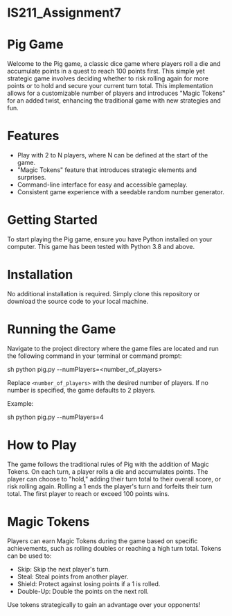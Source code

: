 # IS211_Assignment7


# Pig Game

Welcome to the Pig game, a classic dice game where players roll a die and accumulate points in a quest to reach 100 points first. This simple yet strategic game involves deciding whether to risk rolling again for more points or to hold and secure your current turn total. This implementation allows for a customizable number of players and introduces "Magic Tokens" for an added twist, enhancing the traditional game with new strategies and fun.

# Features

- Play with 2 to N players, where N can be defined at the start of the game.
- "Magic Tokens" feature that introduces strategic elements and surprises.
- Command-line interface for easy and accessible gameplay.
- Consistent game experience with a seedable random number generator.

# Getting Started

To start playing the Pig game, ensure you have Python installed on your computer. This game has been tested with Python 3.8 and above.

# Installation

No additional installation is required. Simply clone this repository or download the source code to your local machine.

# Running the Game

Navigate to the project directory where the game files are located and run the following command in your terminal or command prompt:

sh
python pig.py --numPlayers=<number_of_players>


Replace `<number_of_players>` with the desired number of players. If no number is specified, the game defaults to 2 players.

Example:

sh
python pig.py --numPlayers=4


# How to Play

The game follows the traditional rules of Pig with the addition of Magic Tokens. On each turn, a player rolls a die and accumulates points. The player can choose to "hold," adding their turn total to their overall score, or risk rolling again. Rolling a 1 ends the player's turn and forfeits their turn total. The first player to reach or exceed 100 points wins.

 # Magic Tokens

Players can earn Magic Tokens during the game based on specific achievements, such as rolling doubles or reaching a high turn total. Tokens can be used to:

- Skip: Skip the next player's turn.
- Steal: Steal points from another player.
- Shield: Protect against losing points if a 1 is rolled.
- Double-Up: Double the points on the next roll.

Use tokens strategically to gain an advantage over your opponents!

